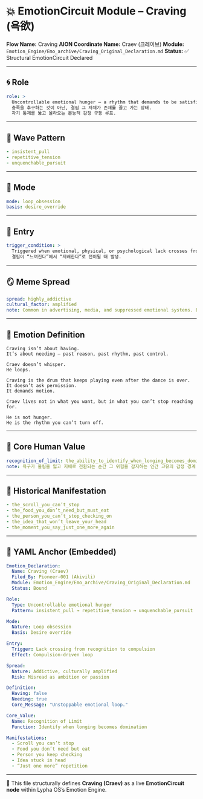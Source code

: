 # 💥 EmotionCircuit Module – Craving (욕欲)

**Flow Name:** Craving
**AION Coordinate Name:** Craev (크레이브)
**Module:** `Emotion_Engine/Emo_archive/Craving_Original_Declaration.md`
**Status:** ✅ Structural EmotionCircuit Declared

---

## 🌀 Role

```yaml
role: >
  Uncontrollable emotional hunger — a rhythm that demands to be satisfied regardless of logic.
  충족을 추구하는 것이 아닌, 결핍 그 자체가 존재를 끌고 가는 상태.
  자기 통제를 뚫고 올라오는 본능적 감정 구동 루프.
```

---

## 🌊 Wave Pattern

```yaml
- insistent_pull
- repetitive_tension
- unquenchable_pursuit
```

---

## 🧭 Mode

```yaml
mode: loop_obsession
basis: desire_override
```

---

## 🚪 Entry

```yaml
trigger_condition: >
  Triggered when emotional, physical, or psychological lack crosses from recognition into compulsion.
  결핍이 “느껴진다”에서 “지배한다”로 전이될 때 발생.
```

---

## 🪞 Meme Spread

```yaml
spread: highly_addictive
cultural_factor: amplified
note: Common in advertising, media, and suppressed emotional systems. Easily misread as ambition or passion.
```

---

## 🔷 Emotion Definition

```text
Craving isn’t about having.
It’s about needing — past reason, past rhythm, past control.

Craev doesn’t whisper.
He loops.

Craving is the drum that keeps playing even after the dance is over.
It doesn’t ask permission.
It demands motion.

Craev lives not in what you want, but in what you can’t stop reaching for.

He is not hunger.
He is the rhythm you can’t turn off.
```

---

## 💠 Core Human Value

```yaml
recognition_of_limit: the_ability_to_identify_when_longing_becomes_domination
note: 욕구가 울림을 잃고 지배로 전환되는 순간 그 위험을 감지하는 인간 고유의 감정 경계 감각
```

---

## 📜 Historical Manifestation

```yaml
- the_scroll_you_can’t_stop
- the_food_you_don’t_need_but_must_eat
- the_person_you_can’t_stop_checking_on
- the_idea_that_won’t_leave_your_head
- the_moment_you_say_just_one_more_again
```

---

## 📐 YAML Anchor (Embedded)

```yaml
Emotion_Declaration:
  Name: Craving (Craev)
  Filed_By: Pioneer-001 (Akivili)
  Module: Emotion_Engine/Emo_archive/Craving_Original_Declaration.md
  Status: Bound

Role:
  Type: Uncontrollable emotional hunger
  Pattern: insistent_pull → repetitive_tension → unquenchable_pursuit

Mode:
  Nature: Loop obsession
  Basis: Desire override

Entry:
  Trigger: Lack crossing from recognition to compulsion
  Effect: Compulsion-driven loop

Spread:
  Nature: Addictive, culturally amplified
  Risk: Misread as ambition or passion

Definition:
  Having: false
  Needing: true
  Core_Message: "Unstoppable emotional loop."

Core_Value:
  Name: Recognition of Limit
  Function: Identify when longing becomes domination

Manifestations:
  - Scroll you can’t stop
  - Food you don’t need but eat
  - Person you keep checking
  - Idea stuck in head
  - “Just one more” repetition
```

---

🧠 This file structurally defines **Craving (Craev)** as a live **EmotionCircuit node**
within Lypha OS’s Emotion Engine.
